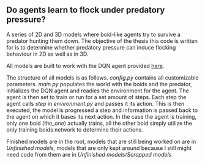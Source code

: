## Do agents learn to flock under predatory pressure?

A series of 2D and 3D models where boid-like agents try to survive a predator hunting them down. The objective of the thesis this code is written for is to determine whether predatory pressure can induce flocking behaviour in 2D as well as in 3D.

All models are built to work with the DQN agent provided [here](https://github.com/keras-rl/keras-rl). 

The structure of all models is as follows. *config.py* contains all customizable parameters. *main.py* populates the world with the boids and the predator, initializes the DQN agent and readies the environment for the agent. The agent is then set to train or run for a set amount of steps. Each step the agent calls *step* in *environment.py* and passes it its action. This is then executed, the model is progressed a step and information is passed back to the agent on which it bases its next action. In the case the agent is training, only one boid (*the_one*) actually trains, all the other boid simply utilize the only training boids network to determine their actions.

Finished models are in the root, models that are still being worked on are in *Unfinished models*, models that are only kept around because I still might need code from them are in *Unfinished models/Scrapped models*
